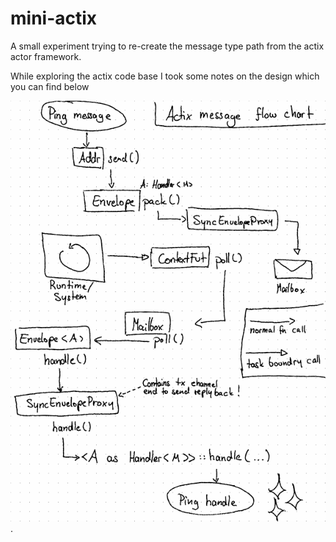 # mini-actix

A small experiment trying to re-create the message type path from the actix actor framework.

While exploring the actix code base I took some notes on the design which you can find below

![here](./actix-typepath.png).
